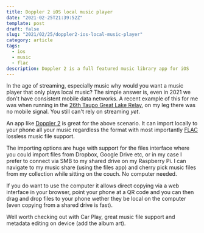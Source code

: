 ```yaml
---
title: Doppler 2 iOS local music player
date: "2021-02-25T21:39:52Z"
template: post
draft: false
slug: "2021/02/25/doppler2-ios-local-music-player"
category: article
tags:
  - ios
  - music
  - flac
description: Doppler 2 is a full featured music library app for iOS
---
```


In the age of streaming, especially music why would you want a music player that only plays local music? The simple answer is, even in 2021 we don't have consistent mobile data networks. A recent example of this for me was when running in the [26th Taupo Great Lake Relay](https://eventpromotions.co.nz/taupo-great-lake-relay/), on my leg there was no mobile signal. You still can't rely on streaming _yet_.

An app like [Doppler 2](https://apps.apple.com/us/app/doppler-mp3-flac-music-player/id1468459747) is great for the above scenario. It can import locally to your phone all your music regardless the format with most importantly [FLAC](https://en.wikipedia.org/wiki/FLAC) lossless music file support.

The importing options are huge with support for the files interface where you could import files from Dropbox, Google Drive etc, or in my case I prefer to connect via SMB to my shared drive on my Raspberry Pi. I can navigate to my music share (using the files app) and cherry pick music files from my collection while sitting on the couch. No computer needed.

If you do want to use the computer it allows direct copying via a web interface in your browser, point your phone at a QR code and you can then drag and drop files to your phone wether they be local on the computer (even copying from a shared drive is fast).

Well worth checking out with Car Play, great music file support and metadata editing on device (add the album art).
